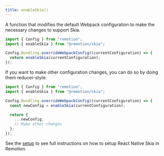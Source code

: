 ```yaml
---
title: enableSkia()
---
```


A function that modifies the default Webpack configuration to make the necessary changes to support Skia.

```ts twoslash title="remotion.config.ts"
import { Config } from "remotion";
import { enableSkia } from "@remotion/skia";

Config.Bundling.overrideWebpackConfig((currentConfiguration) => {
  return enableSkia(currentConfiguration);
});
```

If you want to make other configuration changes, you can do so by doing them reducer-style:

```ts twoslash title="remotion.config.ts"
import { Config } from "remotion";
import { enableSkia } from "@remotion/skia";

Config.Bundling.overrideWebpackConfig((currentConfiguration) => {
  const newConfig = enableSkia(currentConfiguration);

  return {
    ...newConfig,
    // Make other changes
  };
});
```

See the [setup](/docs/skia) to see full instructions on how to setup React Native Skia in Remotion.
